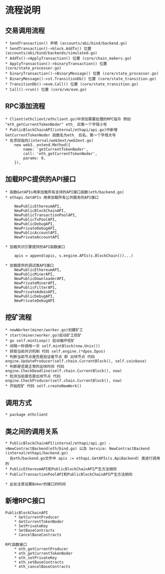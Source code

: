 # 流程说明

## 	交易调用流程

	* SendTransaction() 声明 (accounts/abi/bind/backend.go)
	* SendTransaction()->block.AddTx() 位置 (accounts/abi/bind/backends/simulated.go)
	* AddTx()->ApplyTransaction() 位置 (core/chain_makers.go)
	* ApplyTransaction()->binaryTransaction() 位置 (core/state_processer.go)
	* binaryTransaction()->BinaryMessage() 位置 (core/state_processer.go)
	* BinaryMessage()->st.TransitionDb() 位置 (core/state_transition.go)
	* TransitionDb()->evm.Call() 位置 (core/state_transition.go)
	* Call()->run() 位置 (core/vm/evm.go)

## RPC添加流程

	* Client(ethclient/ethclient.go)中添加需要处理的RPC指令 例如 "eth_getCurrentTokenNoder" eth_ 后第一个字母小写
	* PublicBlockChainAPI(internal/ethapi/api.go)中新增 GetCurrentTokenNoder 函数名为eth_ 后名，第一个字母大写
	* 在添加指向(internal/web3ext/web3ext.go)
		new web3._extend.Method({
			name: 'getCurrentTokenNoder',
			call: 'eth_getCurrentTokenNoder',
			params: 0,
		}),		
		
## 加载RPC提供的API接口

	* 函数GetAPIs用来加载所有支持的API接口函数(eth/backend.go)
	* ethapi.GetAPIs 用来加载所有公共服务的API接口
	
		NewPublicEthereumAPI, 
		NewPublicBlockChainAPI, 
		NewPublicTransactionPoolAPI, 
		NewPublicTxPoolAPI, 
		NewPublicDebugAPI, 
		NewPrivateDebugAPI, 
		NewPublicAccountAPI, 
		NewPrivateAccountAPI
		
	* 加载共识引擎提供的API函数接口
		
		apis = append(apis, s.engine.APIs(s.BlockChain())...)
		
	* 加载提供的调试类API接口
		NewPublicEthereumAPI,
		NewPublicMinerAPI,
		NewPublicDownloaderAPI,
		NewPrivateMinerAPI,
		NewPublicFilterAPI,
		NewPrivateAdminAPI,
		NewPublicDebugAPI,
		NewPrivateDebugAPI		
		
		
## 挖矿流程
	
	* newWorker(miner/worker.go)创建矿工
	* start(miner/worker.go)启动矿工挖矿
	* go self.mintLoop() 启动循环挖矿
	* 间隔一秒调用一次 self.mintBlock(now.Unix())
	* 获取当前共识机制 代码 self.engine.(*dpos.Dpos)
	* 判断当前节点是否是验证者节点 即 出块节点 代码 engine.UpdateProducer(self.chain.CurrentBlock(), self.coinbase)
	* 判断是否是正常的出块时间 代码 engine.CheckDeadline(self.chain.CurrentBlock(), now)
	* 检测当前是否是出块节点 代码 engine.CheckProducer(self.chain.CurrentBlock(), now)
	* 开始挖矿 代码 self.createNewWork()
	
## 	调用方式
	* package ethclient
	
## 类之间的调用关系
	* PublicBlockChainAPI(internal/ethapi/api.go) ->NewContractBackend(eth/bind.go) 以及 Service: NewContractBackend (internal/ethapi/backend.go)
	  在eth/backend.go文件中 apis := ethapi.GetAPIs(s.ApiBackend) 类进行调用的
	* PublicEthereumAPI和PublicBlockChainAPI产生方法相同
	* PublicTransactionPoolAPI和PublicBlockChainAPI产生方法相同

	* 此处注意设置Boker的接口的时间

## 新增RPC接口
	PublicBlockChainAPI
		* GetCurrentProducer		
		* GetCurrentTokenNoder
		* SetPrivateKey
		* SetBaseContracts
		* CancelBaseContracts
	
	RPC函数接口
		* eth_getCurrentProducer
		* eth_getCurrentTokenNoder
		* eth_setPrivateKey
		* eth_setBaseContracts
		* eth_cancelBaseContracts


